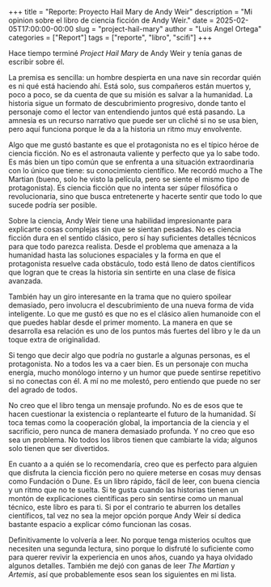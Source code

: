 +++
title = "Reporte: Proyecto Hail Mary de Andy Weir"
description = "Mi opinion sobre el libro de ciencia ficción de Andy Weir."
date = 2025-02-05T17:00:00-00:00
slug = "project-hail-mary"
author = "Luis Angel Ortega"
categories = ["Report"]
tags = ["reporte", "libro", "scifi"]
+++

Hace tiempo terminé *Project Hail Mary* de Andy Weir y tenía ganas de escribir sobre él.

La premisa es sencilla: un hombre despierta en una nave sin recordar quién es ni qué está haciendo ahí. Está solo, sus compañeros están muertos y, poco a poco, se da cuenta de que su misión es salvar a la humanidad. La historia sigue un formato de descubrimiento progresivo, donde tanto el personaje como el lector van entendiendo juntos qué está pasando. La amnesia es un recurso narrativo que puede ser un cliché si no se usa bien, pero aquí funciona porque le da a la historia un ritmo muy envolvente.

Algo que me gustó bastante es que el protagonista no es el típico héroe de ciencia ficción. No es el astronauta valiente y perfecto que ya lo sabe todo. Es más bien un tipo común que se enfrenta a una situación extraordinaria con lo único que tiene: su conocimiento científico. Me recordó mucho a The Martian (bueno, solo he visto la película, pero se siente el mismo tipo de protagonista). Es ciencia ficción que no intenta ser súper filosófica o revolucionaria, sino que busca entretenerte y hacerte sentir que todo lo que sucede podría ser posible.

Sobre la ciencia, Andy Weir tiene una habilidad impresionante para explicarte cosas complejas sin que se sientan pesadas. No es ciencia ficción dura en el sentido clásico, pero sí hay suficientes detalles técnicos para que todo parezca realista. Desde el problema que amenaza a la humanidad hasta las soluciones espaciales y la forma en que el protagonista resuelve cada obstáculo, todo está lleno de datos científicos que logran que te creas la historia sin sentirte en una clase de física avanzada.

También hay un giro interesante en la trama que no quiero spoilear demasiado, pero involucra el descubrimiento de una nueva forma de vida inteligente. Lo que me gustó es que no es el clásico alien humanoide con el que puedes hablar desde el primer momento. La manera en que se desarrolla esa relación es uno de los puntos más fuertes del libro y le da un toque extra de originalidad.

Si tengo que decir algo que podría no gustarle a algunas personas, es el protagonista. No a todos les va a caer bien. Es un personaje con mucha energía, mucho monólogo interno y un humor que puede sentirse repetitivo si no conectas con él. A mí no me molestó, pero entiendo que puede no ser del agrado de todos.

No creo que el libro tenga un mensaje profundo. No es de esos que te hacen cuestionar la existencia o replantearte el futuro de la humanidad. Sí toca temas como la cooperación global, la importancia de la ciencia y el sacrificio, pero nunca de manera demasiado profunda. Y no creo que eso sea un problema. No todos los libros tienen que cambiarte la vida; algunos solo tienen que ser divertidos.

En cuanto a a quién se lo recomendaría, creo que es perfecto para alguien que disfruta la ciencia ficción pero no quiere meterse en cosas muy densas como Fundación o Dune. Es un libro rápido, fácil de leer, con buena ciencia y un ritmo que no te suelta. Si te gusta cuando las historias tienen un montón de explicaciones científicas pero sin sentirse como un manual técnico, este libro es para ti. Si por el contrario te aburren los detalles científicos, tal vez no sea la mejor opción porque Andy Weir sí dedica bastante espacio a explicar cómo funcionan las cosas.

Definitivamente lo volvería a leer. No porque tenga misterios ocultos que necesiten una segunda lectura, sino porque lo disfruté lo suficiente como para querer revivir la experiencia en unos años, cuando ya haya olvidado algunos detalles. También me dejó con ganas de leer *The Martian* y *Artemis*, así que probablemente esos sean los siguientes en mi lista.
